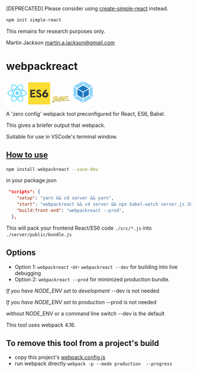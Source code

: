 [DEPRECATED]
Please consider using [create-simple-react](https://www.npmjs.com/package/simple-react-app) instead. 

```bash
npm init simple-react
```

This remains for research purposes only. 

Martin Jackson <martin.a.jackson@gmail.com>

# webpackreact

<img alt="react" src='img/react-logo.png' width=60 /><img alt="es6" src='img/es6-logo.png' width=60 /><img alt="babel" src='img/babel-logo.svg' width=60 /><img alt="webpack" src='img/webpack-logo.svg' width=60 />

A 'zero config' webpack tool preconfigured for React, ES6, Babel.

This gives a briefer output that webpack.

Suitable for use in VSCode's terminal window.

## <u>How to use</u>

```bash
npm install webpackreact --save-dev
```

in your package.json

```json
 "scripts": {
    "setup": "yarn && cd server && yarn",
    "start": "webpackreact && cd server && npx babel-watch server.js 3001 ",
    "build:front-end": "webpackreact --prod",
  },
```

This will pack your frontend React/ES6 code `./src/*.js` into `./server/public/bundle.js`

## Options

- Option 1: `webpackreact`   -or-   `webpackreact --dev`   for building into live debugging
- Option 2: `webpackreact --prod`   for minimized production bundle.

_If you have NODE_ENV set to development_ --dev is not needed

_If you have NODE_ENV set to production_ --prod is not needed

without NODE_ENV or a command line switch --dev is the default

This tool uses webpack 4.16.  

## To remove this tool from a project's build

- copy this project's [webpack.config.js](https://raw.githubusercontent.com/martinjackson/webpackreact/master/webpack.config.js)
- run webpack directly `webpack -p --mode production  --progress`
